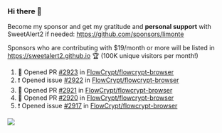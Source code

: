 ### Hi there 👋

Become my sponsor and get my gratitude and **personal support** with SweetAlert2 if needed: https://github.com/sponsors/limonte

Sponsors who are contributing with $19/month or more will be listed in https://sweetalert2.github.io 🏆 (100K unique visitors per month!)

<!--START_SECTION:activity-->
1. 💪 Opened PR [#2923](https://github.com//FlowCrypt/flowcrypt-browser/pull/2923) in [FlowCrypt/flowcrypt-browser](https://github.com//FlowCrypt/flowcrypt-browser)
2. ❗️ Opened issue [#2922](https://github.com//FlowCrypt/flowcrypt-browser/issues/2922) in [FlowCrypt/flowcrypt-browser](https://github.com//FlowCrypt/flowcrypt-browser)
3. 💪 Opened PR [#2921](https://github.com//FlowCrypt/flowcrypt-browser/pull/2921) in [FlowCrypt/flowcrypt-browser](https://github.com//FlowCrypt/flowcrypt-browser)
4. 💪 Opened PR [#2920](https://github.com//FlowCrypt/flowcrypt-browser/pull/2920) in [FlowCrypt/flowcrypt-browser](https://github.com//FlowCrypt/flowcrypt-browser)
5. ❗️ Opened issue [#2917](https://github.com//FlowCrypt/flowcrypt-browser/issues/2917) in [FlowCrypt/flowcrypt-browser](https://github.com//FlowCrypt/flowcrypt-browser)
<!--END_SECTION:activity-->

![](https://github-readme-stats.vercel.app/api?username=limonte&theme=vue&show_icons=true)
